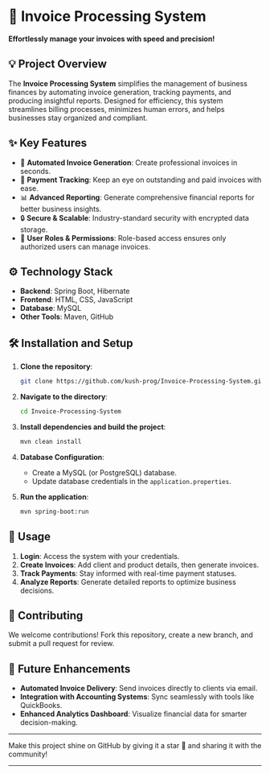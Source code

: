 # 🚀 Invoice Processing System

**Effortlessly manage your invoices with speed and precision!**

## 💡 Project Overview
The **Invoice Processing System** simplifies the management of business finances by automating invoice generation, tracking payments, and producing insightful reports. Designed for efficiency, this system streamlines billing processes, minimizes human errors, and helps businesses stay organized and compliant.

## ✨ Key Features
- 🧾 **Automated Invoice Generation**: Create professional invoices in seconds.
- 💸 **Payment Tracking**: Keep an eye on outstanding and paid invoices with ease.
- 📊 **Advanced Reporting**: Generate comprehensive financial reports for better business insights.
- 🔒 **Secure & Scalable**: Industry-standard security with encrypted data storage.
- 👥 **User Roles & Permissions**: Role-based access ensures only authorized users can manage invoices.

## ⚙️ Technology Stack
- **Backend**: Spring Boot, Hibernate
- **Frontend**: HTML, CSS, JavaScript
- **Database**: MySQL
- **Other Tools**: Maven, GitHub

## 🛠 Installation and Setup
1. **Clone the repository**:
   ```bash
   git clone https://github.com/kush-prog/Invoice-Processing-System.git
   ```
2. **Navigate to the directory**:
   ```bash
   cd Invoice-Processing-System
   ```
3. **Install dependencies and build the project**:
   ```bash
   mvn clean install
   ```
4. **Database Configuration**:
   - Create a MySQL (or PostgreSQL) database.
   - Update database credentials in the `application.properties`.

5. **Run the application**:
   ```bash
   mvn spring-boot:run
   ```

## 📝 Usage
1. **Login**: Access the system with your credentials.
2. **Create Invoices**: Add client and product details, then generate invoices.
3. **Track Payments**: Stay informed with real-time payment statuses.
4. **Analyze Reports**: Generate detailed reports to optimize business decisions.

## 🚀 Contributing
We welcome contributions! Fork this repository, create a new branch, and submit a pull request for review.

## 🔮 Future Enhancements
- **Automated Invoice Delivery**: Send invoices directly to clients via email.
- **Integration with Accounting Systems**: Sync seamlessly with tools like QuickBooks.
- **Enhanced Analytics Dashboard**: Visualize financial data for smarter decision-making.

---

Make this project shine on GitHub by giving it a star 🌟 and sharing it with the community!

---

